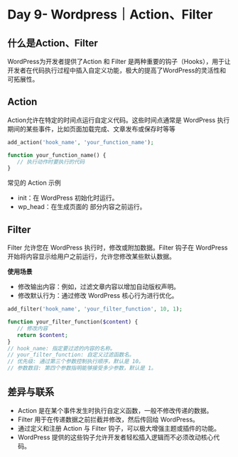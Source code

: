 # Day  9- Wordpress｜Action、Filter


## 什么是Action、Filter
WordPress为开发者提供了Action 和 Filter 是两种重要的钩子（Hooks），用于让开发者在代码执行过程中插入自定义功能，极大的提高了WordPress的灵活性和可拓展性。
## Action
Action允许在特定的时间点运行自定义代码。这些时间点通常是 WordPress 执行期间的某些事件，比如页面加载完成、文章发布或保存时等等
```php
add_action('hook_name', 'your_function_name');

function your_function_name() {
   // 执行动作时要执行的代码
}
```

常见的 Action 示例
- init：在 WordPress 初始化时运行。
- wp_head：在生成页面的 <head> 部分内容之前运行。

## Filter
Filter 允许您在 WordPress 执行时，修改或附加数据。Filter 钩子在 WordPress 开始将内容显示给用户之前运行，允许您修改某些默认数据。

**使用场景**
- 修改输出内容：例如，过滤文章内容以增加自动版权声明。
- 修改默认行为：通过修改 WordPress 核心行为进行优化。
```php
add_filter('hook_name', 'your_filter_function', 10, 1);

function your_filter_function($content) {
   // 修改内容
   return $content;
}
// hook_name: 指定要过滤的内容的名称。
// your_filter_function: 自定义过滤函数名。
// 优先级: 通过第三个参数控制执行顺序，默认是 10。
// 参数数目: 第四个参数指明能够接受多少参数，默认是 1。
```

## 差异与联系
- Action 是在某个事件发生时执行自定义函数，一般不修改传递的数据。
- Filter 用于在传递数据之前拦截并修改，然后传回给 WordPress。
- 通过定义和注册 Action 与 Filter 钩子，可以极大增强主题或插件的功能。
- WordPress 提供的这些钩子允许开发者轻松插入逻辑而不必须改动核心代码。